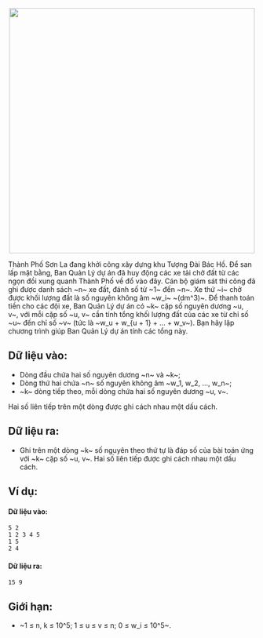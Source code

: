 <center><img src="/images/problems/365/UNCLEHO.jpg" width=500px></center>

Thành Phố Sơn La đang khởi công xây dựng khu Tượng Đài Bác Hồ. Để san lấp mặt bằng, Ban Quản Lý dự án đã huy động các xe tải chở đất từ các ngọn đồi xung quanh Thành Phố về đổ vào đây. Cán bộ giám sát thi công đã ghi được danh sách ~n~ xe đất, đánh số từ ~1~ đến ~n~. Xe thứ ~i~ chở được khối lượng đất là số nguyên không âm ~w_i~ ~(dm^3)~. Để thanh toán tiền cho các đội xe, Ban Quản Lý dự án có ~k~ cặp số nguyên dương ~u, v~, với mỗi cặp số ~u, v~ cần tính tổng khối lượng đất của các xe từ chỉ số ~u~ đến chỉ số ~v~ (tức là ~w_u + w_{u + 1} + … + w_v~).  Bạn hãy lập chương trình giúp Ban Quản Lý dự án tính các tổng này.

## Dữ liệu vào:
- Dòng đầu chứa hai số nguyên dương ~n~ và ~k~;
- Dòng thứ hai chứa ~n~ số nguyên không âm ~w_1, w_2, …, w_n~;
- ~k~ dòng tiếp theo, mỗi dòng chứa hai số nguyên dương ~u, v~.

Hai số liên tiếp trên một dòng được ghi cách nhau một dấu cách.

## Dữ liệu ra:
- Ghi trên một dòng ~k~ số nguyên theo thứ tự là đáp số của bài toán ứng với ~k~ cặp số ~u, v~. Hai số liên tiếp được ghi cách nhau một dấu cách.

## Ví dụ:
#### Dữ liệu vào:
```
5 2
1 2 3 4 5
1 5
2 4
```

#### Dữ liệu ra:
```
15 9
```

## Giới hạn:
- ~1 ≤ n, k ≤ 10^5; 1 ≤ u ≤ v ≤ n;  0 ≤ w_i ≤ 10^5~.